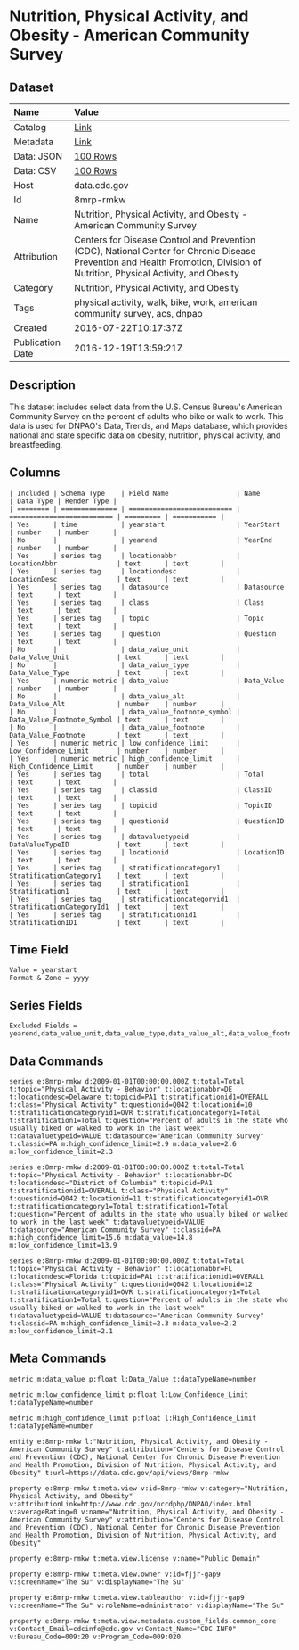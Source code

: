 # Nutrition, Physical Activity, and Obesity - American Community Survey

## Dataset

| Name | Value |
| :--- | :---- |
| Catalog | [Link](https://catalog.data.gov/dataset/nutrition-physical-activity-and-obesity-american-community-survey-abe59) |
| Metadata | [Link](https://data.cdc.gov/api/views/8mrp-rmkw) |
| Data: JSON | [100 Rows](https://data.cdc.gov/api/views/8mrp-rmkw/rows.json?max_rows=100) |
| Data: CSV | [100 Rows](https://data.cdc.gov/api/views/8mrp-rmkw/rows.csv?max_rows=100) |
| Host | data.cdc.gov |
| Id | 8mrp-rmkw |
| Name | Nutrition, Physical Activity, and Obesity - American Community Survey |
| Attribution | Centers for Disease Control and Prevention (CDC), National Center for Chronic Disease Prevention and Health Promotion, Division of Nutrition, Physical Activity, and Obesity |
| Category | Nutrition, Physical Activity, and Obesity |
| Tags | physical activity, walk, bike, work, american community survey, acs, dnpao |
| Created | 2016-07-22T10:17:37Z |
| Publication Date | 2016-12-19T13:59:21Z |

## Description

This dataset includes select data from the U.S. Census Bureau's American Community Survey on the percent of adults who bike or walk to work. This data is used for DNPAO's Data, Trends, and Maps database, which provides national and state specific data on obesity, nutrition, physical activity, and breastfeeding.

## Columns

```ls
| Included | Schema Type    | Field Name                 | Name                       | Data Type | Render Type |
| ======== | ============== | ========================== | ========================== | ========= | =========== |
| Yes      | time           | yearstart                  | YearStart                  | number    | number      |
| No       |                | yearend                    | YearEnd                    | number    | number      |
| Yes      | series tag     | locationabbr               | LocationAbbr               | text      | text        |
| Yes      | series tag     | locationdesc               | LocationDesc               | text      | text        |
| Yes      | series tag     | datasource                 | Datasource                 | text      | text        |
| Yes      | series tag     | class                      | Class                      | text      | text        |
| Yes      | series tag     | topic                      | Topic                      | text      | text        |
| Yes      | series tag     | question                   | Question                   | text      | text        |
| No       |                | data_value_unit            | Data_Value_Unit            | text      | text        |
| No       |                | data_value_type            | Data_Value_Type            | text      | text        |
| Yes      | numeric metric | data_value                 | Data_Value                 | number    | number      |
| No       |                | data_value_alt             | Data_Value_Alt             | number    | number      |
| No       |                | data_value_footnote_symbol | Data_Value_Footnote_Symbol | text      | text        |
| No       |                | data_value_footnote        | Data_Value_Footnote        | text      | text        |
| Yes      | numeric metric | low_confidence_limit       | Low_Confidence_Limit       | number    | number      |
| Yes      | numeric metric | high_confidence_limit      | High_Confidence_Limit      | number    | number      |
| Yes      | series tag     | total                      | Total                      | text      | text        |
| Yes      | series tag     | classid                    | ClassID                    | text      | text        |
| Yes      | series tag     | topicid                    | TopicID                    | text      | text        |
| Yes      | series tag     | questionid                 | QuestionID                 | text      | text        |
| Yes      | series tag     | datavaluetypeid            | DataValueTypeID            | text      | text        |
| Yes      | series tag     | locationid                 | LocationID                 | text      | text        |
| Yes      | series tag     | stratificationcategory1    | StratificationCategory1    | text      | text        |
| Yes      | series tag     | stratification1            | Stratification1            | text      | text        |
| Yes      | series tag     | stratificationcategoryid1  | StratificationCategoryId1  | text      | text        |
| Yes      | series tag     | stratificationid1          | StratificationID1          | text      | text        |
```

## Time Field

```ls
Value = yearstart
Format & Zone = yyyy
```

## Series Fields

```ls
Excluded Fields = yearend,data_value_unit,data_value_type,data_value_alt,data_value_footnote_symbol,data_value_footnote
```

## Data Commands

```ls
series e:8mrp-rmkw d:2009-01-01T00:00:00.000Z t:total=Total t:topic="Physical Activity - Behavior" t:locationabbr=DE t:locationdesc=Delaware t:topicid=PA1 t:stratificationid1=OVERALL t:class="Physical Activity" t:questionid=Q042 t:locationid=10 t:stratificationcategoryid1=OVR t:stratificationcategory1=Total t:stratification1=Total t:question="Percent of adults in the state who usually biked or walked to work in the last week" t:datavaluetypeid=VALUE t:datasource="American Community Survey" t:classid=PA m:high_confidence_limit=2.9 m:data_value=2.6 m:low_confidence_limit=2.3

series e:8mrp-rmkw d:2009-01-01T00:00:00.000Z t:total=Total t:topic="Physical Activity - Behavior" t:locationabbr=DC t:locationdesc="District of Columbia" t:topicid=PA1 t:stratificationid1=OVERALL t:class="Physical Activity" t:questionid=Q042 t:locationid=11 t:stratificationcategoryid1=OVR t:stratificationcategory1=Total t:stratification1=Total t:question="Percent of adults in the state who usually biked or walked to work in the last week" t:datavaluetypeid=VALUE t:datasource="American Community Survey" t:classid=PA m:high_confidence_limit=15.6 m:data_value=14.8 m:low_confidence_limit=13.9

series e:8mrp-rmkw d:2009-01-01T00:00:00.000Z t:total=Total t:topic="Physical Activity - Behavior" t:locationabbr=FL t:locationdesc=Florida t:topicid=PA1 t:stratificationid1=OVERALL t:class="Physical Activity" t:questionid=Q042 t:locationid=12 t:stratificationcategoryid1=OVR t:stratificationcategory1=Total t:stratification1=Total t:question="Percent of adults in the state who usually biked or walked to work in the last week" t:datavaluetypeid=VALUE t:datasource="American Community Survey" t:classid=PA m:high_confidence_limit=2.3 m:data_value=2.2 m:low_confidence_limit=2.1
```

## Meta Commands

```ls
metric m:data_value p:float l:Data_Value t:dataTypeName=number

metric m:low_confidence_limit p:float l:Low_Confidence_Limit t:dataTypeName=number

metric m:high_confidence_limit p:float l:High_Confidence_Limit t:dataTypeName=number

entity e:8mrp-rmkw l:"Nutrition, Physical Activity, and Obesity - American Community Survey" t:attribution="Centers for Disease Control and Prevention (CDC), National Center for Chronic Disease Prevention and Health Promotion, Division of Nutrition, Physical Activity, and Obesity" t:url=https://data.cdc.gov/api/views/8mrp-rmkw

property e:8mrp-rmkw t:meta.view v:id=8mrp-rmkw v:category="Nutrition, Physical Activity, and Obesity" v:attributionLink=http://www.cdc.gov/nccdphp/DNPAO/index.html v:averageRating=0 v:name="Nutrition, Physical Activity, and Obesity - American Community Survey" v:attribution="Centers for Disease Control and Prevention (CDC), National Center for Chronic Disease Prevention and Health Promotion, Division of Nutrition, Physical Activity, and Obesity"

property e:8mrp-rmkw t:meta.view.license v:name="Public Domain"

property e:8mrp-rmkw t:meta.view.owner v:id=fjjr-gap9 v:screenName="The Su" v:displayName="The Su"

property e:8mrp-rmkw t:meta.view.tableauthor v:id=fjjr-gap9 v:screenName="The Su" v:roleName=administrator v:displayName="The Su"

property e:8mrp-rmkw t:meta.view.metadata.custom_fields.common_core v:Contact_Email=cdcinfo@cdc.gov v:Contact_Name="CDC INFO" v:Bureau_Code=009:20 v:Program_Code=009:020
```